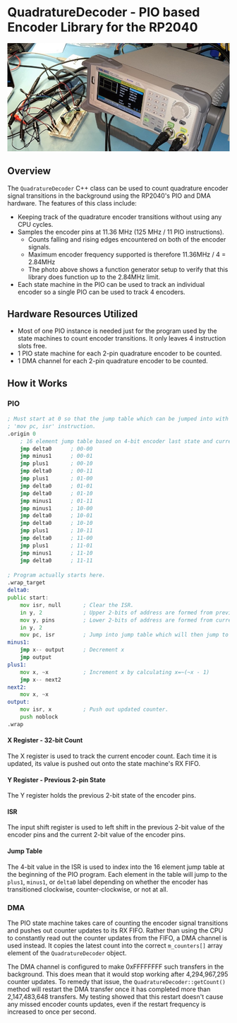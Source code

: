 # QuadratureDecoder - PIO based Encoder Library for the RP2040
![Test Setup with Function Generator](TestSetup.jpg)

## Overview
The ```QuadratureDecoder``` C++ class can be used to count quadrature encoder signal transitions in the background using the RP2040's PIO and DMA hardware. The features of this class include:
* Keeping track of the quadrature encoder transitions without using any CPU cycles.
* Samples the encoder pins at 11.36 MHz (125 MHz / 11 PIO instructions).
  * Counts falling and rising edges encountered on both of the encoder signals.
  * Maximum encoder frequency supported is therefore 11.36MHz / 4 = 2.84MHz
  * The photo above shows a function generator setup to verify that this library does function up to the 2.84MHz limit.
* Each state machine in the PIO can be used to track an individual encoder so a single PIO can be used to track 4 encoders.

## Hardware Resources Utilized
* Most of one PIO instance is needed just for the program used by the state machines to count encoder transitions. It only leaves 4 instruction slots free.
* 1 PIO state machine for each 2-pin quadrature encoder to be counted.
* 1 DMA channel for each 2-pin quadrature encoder to be counted.

## How it Works
### PIO
```asm
; Must start at 0 so that the jump table which can be jumped into with a
; 'mov pc, isr' instruction.
.origin 0
    ; 16 element jump table based on 4-bit encoder last state and current state.
    jmp delta0      ; 00-00
    jmp minus1      ; 00-01
    jmp plus1       ; 00-10
    jmp delta0      ; 00-11
    jmp plus1       ; 01-00
    jmp delta0      ; 01-01
    jmp delta0      ; 01-10
    jmp minus1      ; 01-11
    jmp minus1      ; 10-00
    jmp delta0      ; 10-01
    jmp delta0      ; 10-10
    jmp plus1       ; 10-11
    jmp delta0      ; 11-00
    jmp plus1       ; 11-01
    jmp minus1      ; 11-10
    jmp delta0      ; 11-11

; Program actually starts here.
.wrap_target
delta0:
public start:
    mov isr, null       ; Clear the ISR.
    in y, 2             ; Upper 2-bits of address are formed from previous encoder pin readings
    mov y, pins         ; Lower 2-bits of address are formed from current encoder pin readings. Save in Y as well.
    in y, 2
    mov pc, isr         ; Jump into jump table which will then jump to delta0, minus1, or plus1 labels.
minus1:
    jmp x-- output      ; Decrement x
    jmp output
plus1:
    mov x, ~x           ; Increment x by calculating x=~(~x - 1)
    jmp x-- next2
next2:
    mov x, ~x
output:
    mov isr, x          ; Push out updated counter.
    push noblock
.wrap
```

#### X Register - 32-bit Count
The X register is used to track the current encoder count. Each time it is updated, its value is pushed out onto the state machine's RX FIFO.

#### Y Register - Previous 2-pin State
The Y register holds the previous 2-bit state of the encoder pins.

#### ISR
The input shift register is used to left shift in the previous 2-bit value of the encoder pins and the current 2-bit value of the encoder pins.

#### Jump Table
The 4-bit value in the ISR is used to index into the 16 element jump table at the beginning of the PIO program. Each element in the table will jump to the ```plus1```, ```minus1```, or ```delta0``` label depending on whether the encoder has transitioned clockwise, counter-clockwise, or not at all.

### DMA
The PIO state machine takes care of counting the encoder signal transitions and pushes out counter updates to its RX FIFO. Rather than using the CPU to constantly read out the counter updates from the FIFO, a DMA channel is used instead. It copies the latest count into the correct ```m_counters[]``` array element of the ```QuadratureDecoder``` object.

The DMA channel is configured to make 0xFFFFFFFF such transfers in the background. This does mean that it would stop working after 4,294,967,295 counter updates. To remedy that issue, the ```QuadratureDecoder::getCount()``` method will restart the DMA transfer once it has completed more than 2,147,483,648 transfers. My testing showed that this restart doesn't cause any missed encoder counts updates, even if the restart frequency is increased to once per second.
